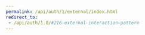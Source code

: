 ```yaml
---
permalink: /api/auth/1/external/index.html
redirect_to:
 - /api/auth/1.0/#216-external-interaction-pattern
---
```

